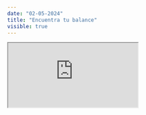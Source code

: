 ```yaml
---
date: "02-05-2024"
title: "Encuentra tu balance"
visible: true
---
```

<iframe src="https://www.youtube.com/embed/4zYvkLsmH7A" allowfullscreen></iframe>
